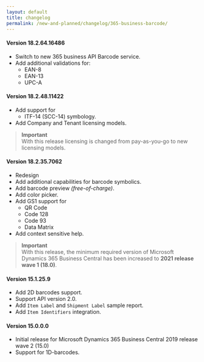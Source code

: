 ```yaml
---
layout: default
title: changelog
permalink: /new-and-planned/changelog/365-business-barcode/
---
```


#### Version 18.2.64.16486

 - Switch to new 365 business API Barcode service.
 - Add additional validations for:
    - EAN-8
    - EAN-13
    - UPC-A

#### Version 18.2.48.11422

 - Add support for
   - ITF-14 (SCC-14) symbology.
 - Add Company and Tenant licensing models.

> **Important**<br>With this release licensing is changed from pay-as-you-go to new licensing models.

#### Version 18.2.35.7062

 - Redesign
 - Add additional capabilities for barcode symbolics.
 - Add barcode preview _(free-of-charge)_.
 - Add color picker.
 - Add GS1 support for
   - QR Code
   - Code 128
   - Code 93
   - Data Matrix
 - Add context sensitive help.

> **Important**<br>With this release, the minimum required version of Microsoft Dynamics 365 Business Central has been increased to **2021 release wave 1 (18.0)**.

#### Version 15.1.25.9

 - Add 2D barcodes support.
 - Support API version 2.0.
 - Add `Item Label` and `Shipment Label` sample report.
 - Add `Item Identifiers` integration.

#### Version 15.0.0.0

 - Initial release for Microsoft Dynamics 365 Business Central 2019 release wave 2 (15.0)
 - Support for 1D-barcodes.
